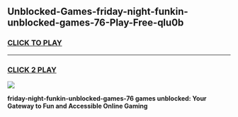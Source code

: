 
## Unblocked-Games-friday-night-funkin-unblocked-games-76-Play-Free-qlu0b
<h3>
<a href="https://premium76.site?title=friday-night-funkin-unblocked-games-76&ref=23A">CLICK TO PLAY</a></h3>
<hr>

<h3>
<a href="https://premium76.site?title=friday-night-funkin-unblocked-games-76&ref=23A">CLICK 2 PLAY</a>
  
</h3>

<a href="https://premium76.site?title=friday-night-funkin-unblocked-games-76&ref=23A"><img src="https://clearcache.store/games.png"></a>


**friday-night-funkin-unblocked-games-76 games unblocked: Your Gateway to Fun and Accessible Online Gaming**
